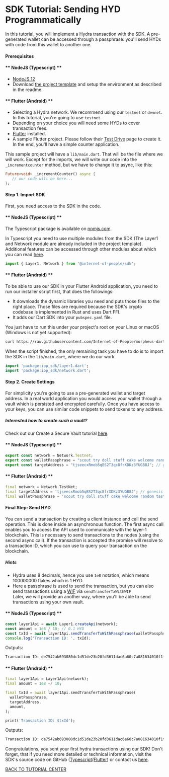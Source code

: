 # SDK Tutorial: Sending HYD Programmatically

In this tutorial, you will implement a Hydra transaction with the SDK. A pre-generated wallet can be accessed through a passphrase: you'll send HYDs with code from this wallet to another one.

#### Prerequisites

<!-- tabs:start -->

#### ** NodeJS (Typescript) **

- [NodeJS 12](https://nodejs.org/en/)
- Download [the project template]() and setup the environment as described in the readme.

#### ** Flutter (Android) **

- Selecting a Hydra network. We recommend using our `testnet` or `devnet`. In this tutorial, you're going to use `testnet`.
- Depending on your choice you will need some HYDs to cover transaction fees.
- [Flutter](https://flutter.dev/docs/get-started/install) installed.
- A sample Flutter project. Please follow their [Test Drive](https://flutter.dev/docs/get-started/test-drive) page to create it. In the end, you'll have a simple counter application.

This sample project will have a `lib/main.dart`.
That will be the file where we will work. Except for the imports, we will write our code into the `_incrementcounter` method, but we have to change it to async, like this:

```dart
Future<void> _incrementCounter() async {
   // our code will be here...
};
```

<!-- tabs:end -->

#### Step 1. Import SDK

First, you need access to the SDK in the code. 

<!-- tabs:start -->

#### ** NodeJS (Typescript) **

The Typescript package is available on [npmjs.com](https://www.npmjs.com/package/@internet-of-people/sdk). 

In Typescript you need to use multiple modules from the SDK (The Layer1 and Network module are already included in the project template). Additional features can be accessed through other modules about which you can read [here](https://github.com/Internet-of-People/morpheus-ts/tree/master/packages/sdk#Modules).


```typescript
import { Layer1, Network } from '@internet-of-people/sdk';
```

#### ** Flutter (Android) **

To be able to use our SDK in your Flutter Android application, you need to run our installer script first, that does the followings:

- It downloads the dynamic libraries you need and puts those files to the right place. Those files are required because the SDK's crypto codebase is implemented in Rust and uses Dart FFI.
- It adds our Dart SDK into your `pubspec.yaml` file.

You just have to run this under your project's root on your Linux or macOS (Windows is not yet supported):
```bash
curl https://raw.githubusercontent.com/Internet-of-People/morpheus-dart/master/tool/init-flutter-android.sh | sh
```

When the script finished, the only remaining task you have to do is to import the SDK in the `lib/main.dart`, where we do our work.

```dart
import 'package:iop_sdk/layer1.dart';
import 'package:iop_sdk/network.dart';
```

<!-- tabs:end -->

#### Step 2. Create Settings

<div class="row no-gutters">
    <div class="col-6 pr-3">
        For simplicity you're going to use a pre-generated wallet and target address. In a real world application you would access your wallet through a vault which is persisted and encrypted carefully. Once you have access to your keys, you can use similar code snippets to send tokens to any address.
    </div>
    <div class="col-6">
        <div class="alert alert-info">
            <h5><strong>Interested how to create such a vault?</strong></h5>
            Check out our Create a Secure Vault tutorial <a href="/#/sdk/tutorial_create_vault">here</a>.
        </div>
    </div>
</div>

 <!-- tabs:start -->

#### ** NodeJS (Typescript) **

```typescript
export const network = Network.Testnet;
export const walletPassphrase = "scout try doll stuff cake welcome random taste load town clerk ostrich";
export const targetAddress = "tjseecxRmob5qBS2T3qc8frXDKz3YUGB8J"; // genesis
```

#### ** Flutter (Android) **

```dart
final network = Network.TestNet;
final targetAddress = 'tjseecxRmob5qBS2T3qc8frXDKz3YUGB8J'; // genesis
final walletPassphrase = 'scout try doll stuff cake welcome random taste load town clerk ostrich';
```

<!-- tabs:end -->

#### Final Step: Send HYD

<div class="row no-gutters">
    <div class="col-6 pr-3">
        You can send a transaction by creating a client instance and call the send operation. This is done inside an asynchronous function. The first async call enables you to access the API used to communicate with the layer-1 blockchain. This is necessary to send transactions to the nodes (using the second async call). If the transaction is accepted the promise will resolve to a transaction ID, which you can use to query your transaction on the blockchain.
    </div>
    <div class="col-6">
        <div class="alert alert-info pb-0 mb-0">
            <h5>Hints</h5>
            <ul>
                <li>Hydra uses 8 decimals, hence you use <code>1e8</code> notation, which means 100000000 flakes which is 1 HYD.</li>
                <li>Here a passphrase is used to send the transaction, but you can also send transactions using a <a href="https://en.bitcoin.it/wiki/Wallet_import_format#:~:text=Wallet%20Import%20Format%20(WIF%2C%20also,gobittest.appspot.com%2FPrivateKey" target="_blank">WIF</a> via <code>sendTransferTxWithWIF</code><br>Later, we will provide an another way, where you'll be able to send transactions using your own vault.</li>
            </ul>
        </div>
    </div>
</div>

<!-- tabs:start -->

#### ** NodeJS (Typescript) **

```typescript
const layer1Api = await Layer1.createApi(network);
const amount = 1e8 / 10; // 0.1 HYD
const txId = await layer1Api.sendTransferTxWithPassphrase(walletPassphrase, targetAddress, BigInt(amount)); 
console.log('Transaction ID: ', txId);
```

Outputs:
```bash
Transaction ID: de7542ab693080dc1d51de23b20fd3611dac6a60c7a081634010f1f4aa413547
```

#### ** Flutter (Android) **

```dart
final layer1Api = Layer1Api(network);
final amount = 1e8 ~/ 10;

final txId = await layer1Api.sendTransferTxWithPassphrase(
  walletPassphrase,
  targetAddress,
  amount,
);

print('Transaction ID: $txId');
```

Outputs:
```bash
Transaction ID: de7542ab693080dc1d51de23b20fd3611dac6a60c7a081634010f1f4aa413547
```

<!-- tabs:end -->
Congratulations, you sent your first hydra transactions using our SDK! Don't forget, that if you need more detailed or technical information, visit the SDK's source code on GitHub ([Typescript](https://github.com/Internet-of-People/morpheus-ts/tree/master/packages/sdk)/[Flutter](https://github.com/Internet-of-People/morpheus-dart)) or contact us <a href="mailto:dev@iop-ventures.com">here</a>.

<a href="/#/sdk/dac?id=tutorial-center" class="btn btn-sm btn-primary mt-5">BACK TO TUTORIAL CENTER</a>